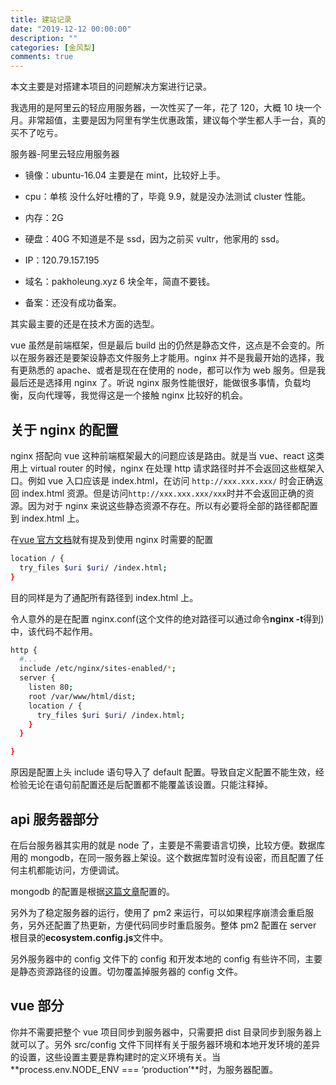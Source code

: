 ```yaml
---
title: 建站记录
date: "2019-12-12 00:00:00"
description: ""
categories: [金风梨]
comments: true
---
```


本文主要是对搭建本项目的问题解决方案进行记录。

我选用的是阿里云的轻应用服务器，一次性买了一年，花了 120，大概 10 块一个月。非常超值，主要是因为阿里有学生优惠政策，建议每个学生都人手一台，真的买不了吃亏。

服务器-阿里云轻应用服务器

- 镜像：ubuntu-16.04 主要是在 mint，比较好上手。

- cpu：单核 没什么好吐槽的了，毕竟 9.9，就是没办法测试 cluster 性能。

- 内存：2G

- 硬盘：40G 不知道是不是 ssd，因为之前买 vultr，他家用的 ssd。

- IP：120.79.157.195

- 域名：pakholeung.xyz 6 块全年，简直不要钱。

- 备案：还没有成功备案。

其实最主要的还是在技术方面的选型。

vue 虽然是前端框架，但是最后 build 出的仍然是静态文件，这点是不会变的。所以在服务器还是要架设静态文件服务上才能用。nginx 并不是我最开始的选择，我有更熟悉的 apache、或者是现在在使用的 node，都可以作为 web 服务。但是我最后还是选择用 nginx 了。听说 nginx 服务性能很好，能做很多事情，负载均衡，反向代理等，我觉得这是一个接触 nginx 比较好的机会。

## 关于 nginx 的配置

nginx 搭配向 vue 这种前端框架最大的问题应该是路由。就是当 vue、react 这类用上 virtual router 的时候，nginx 在处理 http 请求路径时并不会返回这些框架入口。例如 vue 入口应该是 index.html，在访问 `http://xxx.xxx.xxx/` 时会正确返回 index.html 资源。但是访问`http://xxx.xxx.xxx/xxx`时并不会返回正确的资源。因为对于 nginx 来说这些静态资源不存在。所以有必要将全部的路径都配置到 index.html 上。

在[vue 官方文档](https://router.vuejs.org/zh/guide/essentials/history-mode.html#%E5%90%8E%E7%AB%AF%E9%85%8D%E7%BD%AE%E4%BE%8B%E5%AD%90)就有提及到使用 nginx 时需要的配置

```bash
location / {
  try_files $uri $uri/ /index.html;
}
```

目的同样是为了通配所有路径到 index.html 上。

令人意外的是在配置 nginx.conf(这个文件的绝对路径可以通过命令**nginx -t**得到)中，该代码不起作用。

```bash
http {
  #...
  include /etc/nginx/sites-enabled/*;
  server {
    listen 80;
    root /var/www/html/dist;
    location / {
      try_files $uri $uri/ /index.html;
    }
  }

}
```

原因是配置上头 include 语句导入了 default 配置。导致自定义配置不能生效，经检验无论在语句前配置还是后配置都不能覆盖该设置。只能注释掉。

## api 服务器部分

在后台服务器其实用的就是 node 了，主要是不需要语言切换，比较方便。数据库用的 mongodb，在同一服务器上架设。这个数据库暂时没有设密，而且配置了任何主机都能访问，方便调试。

mongodb 的配置是根据[这篇文章](https://www.cnblogs.com/jinxiao-pu/p/7121307.html)配置的。

另外为了稳定服务器的运行，使用了 pm2 来运行，可以如果程序崩溃会重启服务，另外还配置了热更新，方便代码同步时重启服务。整体 pm2 配置在 server 根目录的**ecosystem.config.js**文件中。

另外服务器中的 config 文件下的 config 和开发本地的 config 有些许不同，主要是静态资源路径的设置。切勿覆盖掉服务器的 config 文件。

## vue 部分

你并不需要把整个 vue 项目同步到服务器中，只需要把 dist 目录同步到服务器上就可以了。另外 src/config 文件下同样有关于服务器环境和本地开发环境的差异的设置，这些设置主要是靠构建时的定义环境有关。当**process.env.NODE_ENV === ‘production’**时，为服务器配置。
